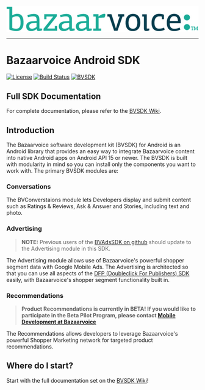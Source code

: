 ![](./misc/logo-tagline.png)

***

# Bazaarvoice Android SDK 

[![License](https://img.shields.io/cocoapods/l/BVSDK.svg?style=flat)](https://github.com/bazaarvoice/bv-android-sdk/blob/master/LICENSE)
[![Build Status](https://travis-ci.org/bazaarvoice/bv-android-sdk.svg?branch=master)](https://travis-ci.org/bazaarvoice/bv-android-sdk)
[![BVSDK](https://maven-badges.herokuapp.com/maven-central/com.bazaarvoice.bvandroidsdk/common/badge.svg?style=plastic)](http://search.maven.org/#search%7Cga%7C1%7Ccom.bazaarvoice.bvandroidsdk)


## Full SDK Documentation

For complete documentation, please refer to the [BVSDK Wiki](https://github.com/bazaarvoice/bv-android-sdk/wiki).

## Introduction
The Bazaarvoice software development kit (BVSDK) for Android is an Android library that provides an easy way to integrate Bazaarvoice content into native Android apps on Android API 15 or newer. The BVSDK is built with modularity in mind so you can install only the components you want to work with. The primary BVSDK modules are:

### Conversations

The BVConverstaions module lets Developers display and submit content such as Ratings & Reviews, Ask & Answer and Stories, including text and photo. 

### Advertising

>**NOTE:** Previous users of the [BVAdsSDK on github](https://github.com/bazaarvoice/bv-android-ads-sdk) should update to the Advertising module in this SDK.

The Advertising module allows use of Bazaarvoice's powerful shopper segment data with Google Mobile Ads. The Advertising is architected so that you can use all aspects of the [DFP (Doubleclick For Publishers) SDK](https://developers.google.com/mobile-ads-sdk/docs/dfp/android/quick-start) easily, with Bazaarvoice's shopper segment functionality built in.

### Recommendations

>**Product Recommendations is currently in BETA! If you would like to participate in the Beta Pilot Program, please contact [Mobile Development at Bazaarvoice](mailto:mobilecoreteam@bazaarvoice.com)**

The Recommendations allows developers to leverage Bazaarvoice's powerful Shopper Marketing network for targeted product recommendations. 

## Where do I start? 

Start with the full documentation set on the [BVSDK Wiki](https://github.com/bazaarvoice/bv-android-sdk/wiki)!

